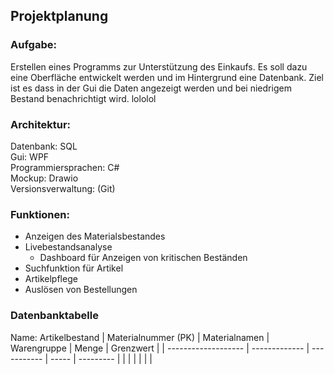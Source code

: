 ## Projektplanung
### Aufgabe:
Erstellen eines Programms zur Unterstützung des Einkaufs.
Es soll dazu eine Oberfläche entwickelt werden und im Hintergrund eine Datenbank.
Ziel ist es dass in der Gui die Daten angezeigt werden und bei niedrigem Bestand benachrichtigt wird.
lololol  
### Architektur:
Datenbank: SQL  
Gui: WPF  
Programmiersprachen: C#  
Mockup: Drawio  
Versionsverwaltung: (Git)  

### Funktionen:
- Anzeigen des Materialsbestandes
- Livebestandsanalyse
	- Dashboard für Anzeigen von kritischen Beständen
- Suchfunktion für Artikel
- Artikelpflege
- Auslösen von Bestellungen


### Datenbanktabelle
Name: Artikelbestand
| Materialnummer (PK) | Materialnamen | Warengruppe | Menge | Grenzwert |
| ------------------- | ------------- | ----------- | ----- | --------- |
|                     |               |             |       |           |
